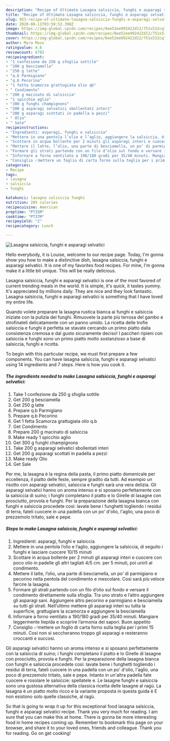 ```yaml
---
description: "Recipe of Ultimate Lasagna salsiccia, funghi e asparagi selvatici"
title: "Recipe of Ultimate Lasagna salsiccia, funghi e asparagi selvatici"
slug: 953-recipe-of-ultimate-lasagna-salsiccia-funghi-e-asparagi-selvatici
date: 2020-08-11T03:59:53.398Z
image: https://img-global.cpcdn.com/recipes/6ee52ee992422d12/751x532cq70/lasagna-salsiccia-funghi-e-asparagi-selvatici-recipe-main-photo.jpg
thumbnail: https://img-global.cpcdn.com/recipes/6ee52ee992422d12/751x532cq70/lasagna-salsiccia-funghi-e-asparagi-selvatici-recipe-main-photo.jpg
cover: https://img-global.cpcdn.com/recipes/6ee52ee992422d12/751x532cq70/lasagna-salsiccia-funghi-e-asparagi-selvatici-recipe-main-photo.jpg
author: Myra Moss
ratingvalue: 4.6
reviewcount: 6782
recipeingredient:
- "1 confezione da 250 g sfoglia sottile"
- "200 g besciamella"
- "250 g latte"
- "q.b Parmigiano"
- "q.b Pecorino"
- "1 fetta Scamorza grattugiata olio qb"
- " Condimento"
- "200 g macinato di salsiccia"
- "1 spicchio aglio"
- "300 g funghi champignons"
- "200 g asparagi selvatici sbollentati interi"
- "200 g asparagi scottati in padella a pezzi"
- " Olio"
- " Sale"
recipeinstructions:
- "Ingredienti: asparagi, funghi e salsiccia"
- "Mettere in una pentola l’olio e l’aglio, aggiungere la salsiccia, di seguito i funghi e lasciare cuocere 10/15 minuti"
- "Scottare in acqua bollente per 2 minuti gli asparagi interi e cuocere con poco olio in padelle gli altri tagliati 4/5 cm. per 5 minuti, poi unirli al condimento."
- "Mettere il latte, l’olio, una parte di besciamella, un po’ di parmigiano e pecorino nella pentola del condimento e mescolare. Cosi sarà più veloce farcire la lasagna."
- "Formare gli strati partendo con un filo d’olio sul fondo e versare il condimento direttamente sulla sfoglia. Tra uno strato e l’altro aggiungere gli asparagi sani. Aggiungere altro pecorino e parmigiano e besciamella su tutti gli strati. Nell’ultimo mettere gli asparagi interi su tutta la superficie, grattugiare la scamorza e aggiungere la besciamella"
- "Infornare a forno ventilato a 190/180 gradi per 35/40 minuti. Mangiare leggermente tiepida e scoprire l’armonia dei sapori. Buon appetito"
- "Consiglio ✅mettere un foglio di carta forno sulla teglia per i primi 15 minuti. Così non si seccheranno troppo gli asparagi e resteranno croccanti e succosi."
categories:
- Recipe
tags:
- lasagna
- salsiccia
- funghi

katakunci: lasagna salsiccia funghi 
nutrition: 205 calories
recipecuisine: American
preptime: "PT35M"
cooktime: "PT37M"
recipeyield: "2"
recipecategory: Lunch

---
```



![Lasagna salsiccia, funghi e asparagi selvatici](https://img-global.cpcdn.com/recipes/6ee52ee992422d12/751x532cq70/lasagna-salsiccia-funghi-e-asparagi-selvatici-recipe-main-photo.jpg)

Hello everybody, it is Louise, welcome to our recipe page. Today, I'm gonna show you how to make a distinctive dish, lasagna salsiccia, funghi e asparagi selvatici. It is one of my favorites food recipes. For mine, I'm gonna make it a little bit unique. This will be really delicious.

Lasagna salsiccia, funghi e asparagi selvatici is one of the most favored of current trending meals in the world. It is simple, it's quick, it tastes yummy. It's appreciated by millions daily. They are nice and they look fantastic. Lasagna salsiccia, funghi e asparagi selvatici is something that I have loved my entire life.

Quando volete preparare la lasagna rustica bianca ai funghi e salsiccia iniziate con la pulizia dei funghi. Rimuovete la parte più terrosa del gambo e strofinateli delicatamente con un panno umido. La ricetta delle trofie salsiccia e funghi è perfetta se stavate cercando un primo piatto dalla consistenza cremosa e dal gusto sicuramente deciso! I paccheri ripieni con salsiccia e funghi sono un primo piatto molto sostanzioso a base di salsiccia, funghi e ricotta.


To begin with this particular recipe, we must first prepare a few components. You can have lasagna salsiccia, funghi e asparagi selvatici using 14 ingredients and 7 steps. Here is how you cook it.

<!--inarticleads1-->

##### The ingredients needed to make Lasagna salsiccia, funghi e asparagi selvatici:

1. Take 1 confezione da 250 g sfoglia sottile
1. Get 200 g besciamella
1. Get 250 g latte
1. Prepare q.b Parmigiano
1. Prepare q.b Pecorino
1. Get 1 fetta Scamorza grattugiata olio q.b
1. Get  Condimento
1. Prepare 200 g macinato di salsiccia
1. Make ready 1 spicchio aglio
1. Get 300 g funghi champignons
1. Take 200 g asparagi selvatici sbollentati interi
1. Get 200 g asparagi scottati in padella a pezzi
1. Make ready  Olio
1. Get  Sale


Per me, la lasagna è la regina della pasta, il primo piatto domenicale per eccellenza, il piatto delle feste, sempre gradito da tutti. Ad esempio un risotto con asparagi selvatici, salsiccia e funghi sarà una vera delizia. Gli asparagi selvatici hanno un aroma intenso e si sposano perfettamente con la salsiccia di suino; i funghi completano il piatto e lo Girelle di lasagne con prosciutto, provola e funghi. Per la preparazione della lasagna bianca con funghi e salsiccia procedete così: lavate bene i funghetti togliendo i residui di terra, fateli cuocere in una padella con un po&#39; d&#39;olio, l&#39;aglio, una poco di prezzemolo tritato, sale e pepe. 

<!--inarticleads2-->

##### Steps to make Lasagna salsiccia, funghi e asparagi selvatici:

1. Ingredienti: asparagi, funghi e salsiccia
1. Mettere in una pentola l’olio e l’aglio, aggiungere la salsiccia, di seguito i funghi e lasciare cuocere 10/15 minuti
1. Scottare in acqua bollente per 2 minuti gli asparagi interi e cuocere con poco olio in padelle gli altri tagliati 4/5 cm. per 5 minuti, poi unirli al condimento.
1. Mettere il latte, l’olio, una parte di besciamella, un po’ di parmigiano e pecorino nella pentola del condimento e mescolare. Cosi sarà più veloce farcire la lasagna.
1. Formare gli strati partendo con un filo d’olio sul fondo e versare il condimento direttamente sulla sfoglia. Tra uno strato e l’altro aggiungere gli asparagi sani. Aggiungere altro pecorino e parmigiano e besciamella su tutti gli strati. Nell’ultimo mettere gli asparagi interi su tutta la superficie, grattugiare la scamorza e aggiungere la besciamella
1. Infornare a forno ventilato a 190/180 gradi per 35/40 minuti. Mangiare leggermente tiepida e scoprire l’armonia dei sapori. Buon appetito
1. Consiglio ✅mettere un foglio di carta forno sulla teglia per i primi 15 minuti. Così non si seccheranno troppo gli asparagi e resteranno croccanti e succosi.


Gli asparagi selvatici hanno un aroma intenso e si sposano perfettamente con la salsiccia di suino; i funghi completano il piatto e lo Girelle di lasagne con prosciutto, provola e funghi. Per la preparazione della lasagna bianca con funghi e salsiccia procedete così: lavate bene i funghetti togliendo i residui di terra, fateli cuocere in una padella con un po&#39; d&#39;olio, l&#39;aglio, una poco di prezzemolo tritato, sale e pepe. Intanto in un&#39;altra padella fate cuocere e rosolare le salsiccie: spellatele e. Le lasagne funghi e salsiccia sono una gustosa alternativa della classica ricetta delle lasagne al ragù. La lasagna è un piatto molto ricco e la variante proposta in questa guida è E non esistono solo quelle classiche, al ragù. 

So that is going to wrap it up for this exceptional food lasagna salsiccia, funghi e asparagi selvatici recipe. Thank you very much for reading. I am sure that you can make this at home. There is gonna be more interesting food in home recipes coming up. Remember to bookmark this page on your browser, and share it to your loved ones, friends and colleague. Thank you for reading. Go on get cooking!
